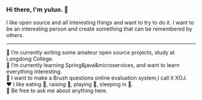 ### Hi there, I'm yuluo. 👋

<!--
**yuluo-yx/yuluo-yx** is a ✨ _special_ ✨ repository because its `README.md` (this file) appears on your GitHub profile.

Here are some ideas to get you started:

- 🔭 I’m currently working on ...
- 🌱 I’m currently learning ...
- 👯 I’m looking to collaborate on ...
- 🤔 I’m looking for help with ...
- 💬 Ask me about ...
- 📫 How to reach me: ...
- 😄 Pronouns: ...
- ⚡ Fun fact: ...
-->
I like open source and all interesting things and want to try to do it.
I want to be an interesting person and create something that can be remembered by others.

<hr>

🔭 I’m currently writing some amateur open source projects, study at Longdong College.  <br>
🌱 I’m currently learning Spring&java&microservices, and want to learn everything interesting. <br>
🤔 I want to make a Brush questions online evaluation system,I call it XOJ. <br>
❤️ I like eating 🍉, raising 🐓, playing 🏓, sleeping in 🛌. <br>
💬 Be free to ask me about anything here. <br>
